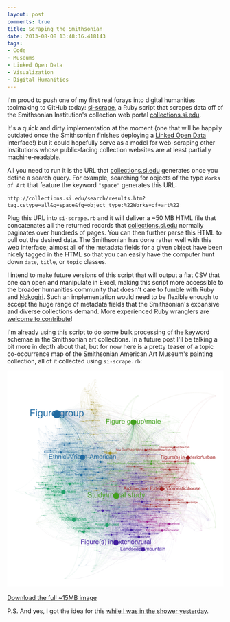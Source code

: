 ```yaml
---
layout: post
comments: true
title: Scraping the Smithsonian
date: 2013-08-08 13:48:16.418143
tags:
- Code
- Museums
- Linked Open Data
- Visualization
- Digital Humanities
---
```


I'm proud to push one of my first real forays into digital humanities toolmaking to GitHub today: [si-scrape](https://github.com/mdlincoln/si-scrape), a Ruby script that scrapes data off of the Smithsonian Institution's collection web portal [collections.si.edu](http://collections.si.edu).

It's a quick and dirty implementation at the moment (one that will be happily outdated once the Smithsonian finishes deploying a [Linked Open Data](http://en.wikipedia.org/wiki/Linked_data) interface!) but it could hopefully serve as a model for web-scraping other institutions whose public-facing collection websites are at least partially machine-readable.

All you need to run it is the URL that [collections.si.edu](http://collections.si.edu) generates once you define a search query. For example, searching for objects of the type `Works of Art` that feature the keyword `"space"` generates this URL: 

	http://collections.si.edu/search/results.htm?tag.cstype=all&q=space&fq=object_type:%22Works+of+art%22

Plug this URL into `si-scrape.rb` and it will deliver a ~50 MB HTML file that concatenates all the returned records that [collections.si.edu](http://collections.si.edu) normally paginates over hundreds of pages. You can then further parse this HTML to pull out the desired data. The Smithsonian has done rather well with this web interface; almost all of the metadata fields for a given object have been nicely tagged in the HTML so that you can easily have the computer hunt down `date`, `title`, or `topic` classes.

I intend to make future versions of this script that will output a flat CSV that one can open and manipulate in Excel, making this script more accessible to the broader humanities community that doesn't care to fumble with Ruby and [Nokogiri](http://nokogiri.org). Such an implementation would need to be flexible enough to accept the huge range of metadata fields that the Smithsonian's expansive and diverse collections demand. More experienced Ruby wranglers are [welcome to contribute](https://github.com/mdlincoln/si-scrape)!

I'm already using this script to do some bulk processing of the keyword schemae in the Smithsonian art collections. In a future post I'll be talking a bit more in depth about that, but for now here is a pretty teaser of a topic co-occurrence map of the Smithsonian American Art Museum's painting collection, all of it collected using `si-scrape.rb`:

![](/assets/images-display/saam_dated_full.png)

[Download the full ~15MB image](/assets/images/saam_dated_full.png)

P.S. And yes, I got the idea for this [while I was in the shower yesterday](http://www.phdcomics.com/comics.php?f=1617).
